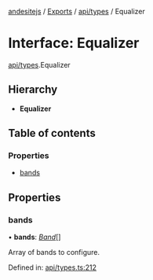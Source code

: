 [andesitejs](../../README.md) / [Exports](../../modules.md) / [api/types](../../modules/api_types.md) / Equalizer

# Interface: Equalizer

[api/types](../../modules/api_types.md).Equalizer

## Hierarchy

* **Equalizer**

## Table of contents

### Properties

- [bands](types.equalizer.md#bands)

## Properties

### bands

• **bands**: [*Band*](types.band.md)[]

Array of bands to configure.

Defined in: [api/types.ts:212](https://github.com/Lavaclient/andesite/blob/7241e28/src/api/types.ts#L212)
